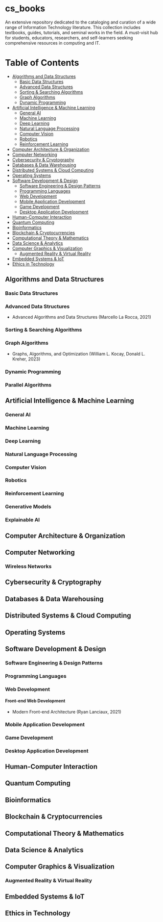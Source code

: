 # cs_books
An extensive repository dedicated to the cataloging and curation of a wide range of Information Technology literature. This collection includes textbooks, guides, tutorials, and seminal works in the field. A must-visit hub for students, educators, researchers, and self-learners seeking comprehensive resources in computing and IT.

# Table of Contents
- [Algorithms and Data Structures](#algorithms-and-data-structures)
  - [Basic Data Structures](#basic-data-structures)
  - [Advanced Data Structures](#advanced-data-structures)
  - [Sorting & Searching Algorithms](#sorting--searching-algorithms)
  - [Graph Algorithms](#graph-algorithms)
  - [Dynamic Programming](#dynamic-programming)
- [Artificial Intelligence & Machine Learning](#artificial-intelligence--machine-learning)
  - [General AI](#general-ai)
  - [Machine Learning](#machine-learning)
  - [Deep Learning](#deep-learning)
  - [Natural Language Processing](#natural-language-processing)
  - [Computer Vision](#computer-vision)
  - [Robotics](#robotics)
  - [Reinforcement Learning](#reinforcement-learning)
- [Computer Architecture & Organization](#computer-architecture--organization)
- [Computer Networking](#computer-networking)
- [Cybersecurity & Cryptography](#cybersecurity--cryptography)
- [Databases & Data Warehousing](#databases--data-warehousing)
- [Distributed Systems & Cloud Computing](#distributed-systems--cloud-computing)
- [Operating Systems](#operating-systems)
- [Software Development & Design](#software-development--design)
  - [Software Engineering & Design Patterns](#software-engineering--design-patterns)
  - [Programming Languages](#programming-languages)
  - [Web Development](#web-development)
  - [Mobile Application Development](#mobile-application-development)
  - [Game Development](#game-development)
  - [Desktop Application Development](#desktop-application-development)
- [Human-Computer Interaction](#human-computer-interaction)
- [Quantum Computing](#quantum-computing)
- [Bioinformatics](#bioinformatics)
- [Blockchain & Cryptocurrencies](#blockchain--cryptocurrencies)
- [Computational Theory & Mathematics](#computational-theory--mathematics)
- [Data Science & Analytics](#data-science--analytics)
- [Computer Graphics & Visualization](#computer-graphics--visualization)
  - [Augmented Reality & Virtual Reality](#augmented-reality--virtual-reality)
- [Embedded Systems & IoT](#embedded-systems--iot)
- [Ethics in Technology](#ethics-in-technology)


## Algorithms and Data Structures

### Basic Data Structures

### Advanced Data Structures
- Advanced Algorithms and Data Structures (Marcello La Rocca, 2021)

### Sorting & Searching Algorithms

### Graph Algorithms
- Graphs, Algorithms, and Optimization (William L. Kocay, Donald L. Kreher, 2023)

### Dynamic Programming

### Parallel Algorithms

## Artificial Intelligence & Machine Learning

### General AI

### Machine Learning

### Deep Learning

### Natural Language Processing

### Computer Vision

### Robotics

### Reinforcement Learning

### Generative Models

### Explainable AI

## Computer Architecture & Organization

## Computer Networking

### Wireless Networks

## Cybersecurity & Cryptography

## Databases & Data Warehousing

## Distributed Systems & Cloud Computing

## Operating Systems

## Software Development & Design

### Software Engineering & Design Patterns

### Programming Languages

### Web Development

#### Front-end Web Development
- Modern Front-end Architecture (Ryan Lanciaux, 2021)

### Mobile Application Development

### Game Development

### Desktop Application Development

## Human-Computer Interaction

## Quantum Computing

## Bioinformatics

## Blockchain & Cryptocurrencies

## Computational Theory & Mathematics

## Data Science & Analytics

## Computer Graphics & Visualization

### Augmented Reality & Virtual Reality

## Embedded Systems & IoT

## Ethics in Technology
